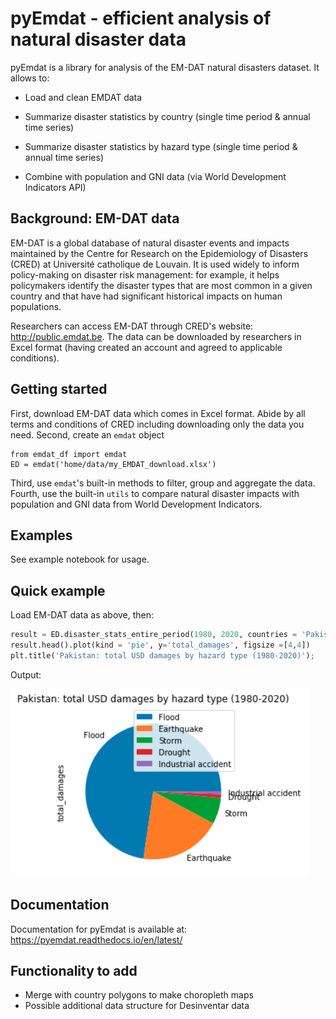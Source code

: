 # pyEmdat - efficient analysis of natural disaster data

pyEmdat is a library for analysis of the EM-DAT natural disasters dataset. It allows to:

* Load and clean EMDAT data

* Summarize disaster statistics by country (single time period & annual time series)

* Summarize disaster statistics by hazard type (single time period & annual time series)

* Combine with population and GNI data (via World Development Indicators API)

## Background: EM-DAT data
EM-DAT is a global database of natural disaster events and impacts maintained by the Centre for Research on the Epidemiology of Disasters (CRED) at Université catholique de Louvain. It is used widely to inform policy-making on disaster risk management: for example, it helps policymakers identify the disaster types that are most common in a given country and that have had significant historical impacts on human populations.

Researchers can access EM-DAT through CRED's website: http://public.emdat.be. The data can be downloaded by researchers in Excel format (having created an account and agreed to applicable conditions).

## Getting started
First, download EM-DAT data which comes in Excel format. Abide by all terms and conditions of CRED including downloading only the data you need.
Second, create an ``emdat`` object
```
from emdat_df import emdat
ED = emdat('home/data/my_EMDAT_download.xlsx')
```
Third, use `emdat`'s built-in methods to filter, group and aggregate the data.
Fourth, use the built-in `utils` to compare natural disaster impacts with population and GNI data from World Development Indicators.

## Examples
See example notebook for usage.

## Quick example

Load EM-DAT data as above, then:

```python
result = ED.disaster_stats_entire_period(1980, 2020, countries = 'Pakistan', disastertype = 'all', stats = ['total_damages'])
result.head().plot(kind = 'pie', y='total_damages', figsize =[4,4])
plt.title('Pakistan: total USD damages by hazard type (1980-2020)');
```

Output:

![damage pie chart](/docs/damage_pie.png)

## Documentation
Documentation for pyEmdat is available at: https://pyemdat.readthedocs.io/en/latest/

## Functionality to add
* Merge with country polygons to make choropleth maps
* Possible additional data structure for Desinventar data
